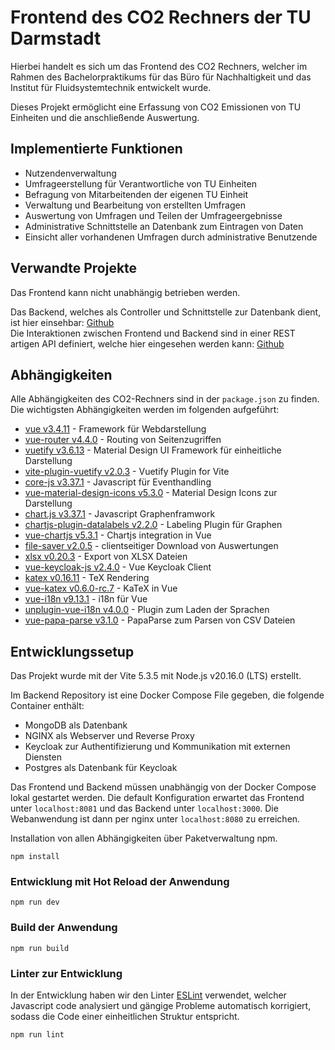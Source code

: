 # Frontend des CO2 Rechners der TU Darmstadt

Hierbei handelt es sich um das Frontend des CO2 Rechners, welcher im Rahmen des Bachelorpraktikums für das Büro für Nachhaltigkeit und das Institut für Fluidsystemtechnik entwickelt wurde.

Dieses Projekt ermöglicht eine Erfassung von CO2 Emissionen von TU Einheiten und die anschließende Auswertung.

## Implementierte Funktionen

- Nutzendenverwaltung
- Umfrageerstellung für Verantwortliche von TU Einheiten
- Befragung von Mitarbeitenden der eigenen TU Einheit
- Verwaltung und Bearbeitung von erstellten Umfragen
- Auswertung von Umfragen und Teilen der Umfrageergebnisse
- Administrative Schnittstelle an Datenbank zum Eintragen von Daten
- Einsicht aller vorhandenen Umfragen durch administrative Benutzende

## Verwandte Projekte

Das Frontend kann nicht unabhängig betrieben werden.

Das Backend, welches als Controller und Schnittstelle zur Datenbank dient, ist hier einsehbar: [Github](https://github.com/Anhilly/co2-rechner-TU-Darmstadt-backend)  
Die Interaktionen zwischen Frontend und Backend sind in einer REST artigen API definiert, welche hier eingesehen werden kann: [Github](https://github.com/Anhilly/CO2-Rechner-api)

## Abhängigkeiten

Alle Abhängigkeiten des CO2-Rechners sind in der `package.json` zu finden. Die wichtigsten Abhängigkeiten werden im folgenden aufgeführt:

- [vue v3.4.11](https://vuejs.org/) - Framework für Webdarstellung
- [vue-router v4.4.0](https://router.vuejs.org/) - Routing von Seitenzugriffen
- [vuetify v3.6.13](https://vuetifyjs.com/en/) - Material Design UI Framework für einheitliche Darstellung
- [vite-plugin-vuetify v2.0.3](https://github.com/vuetifyjs/vuetify-loader/tree/master/packages/vite-plugin) - Vuetify Plugin for Vite
- [core-js v3.37.1](https://github.com/zloirock/core-js) - Javascript für Eventhandling
- [vue-material-design-icons v5.3.0](https://github.com/robcresswell/vue-material-design-icons) - Material Design Icons zur Darstellung
- [chart.js v3.37.1](https://www.chartjs.org/) - Javascript Graphenframwork
- [chartjs-plugin-datalabels v2.2.0](https://chartjs-plugin-datalabels.netlify.app/) - Labeling Plugin für Graphen
- [vue-chartjs v5.3.1](https://vue-chartjs.org/) - Chartjs integration in Vue
- [file-saver v2.0.5](https://github.com/eligrey/FileSaver.js/) - clientseitiger Download von Auswertungen
- [xlsx v0.20.3](https://github.com/SheetJS/sheetjs) - Export von XLSX Dateien
- [vue-keycloak-js v2.4.0](https://github.com/dsb-norge/vue-keycloak-js) - Vue Keycloak Client
- [katex v0.16.11](https://github.com/KaTeX/KaTeX) - TeX Rendering
- [vue-katex v0.6.0-rc.7](https://www.npmjs.com/package/@hsorby/vue3-katex) - KaTeX in Vue
- [vue-i18n v9.13.1](https://github.com/kazupon/vue-i18n) - i18n für Vue
- [unplugin-vue-i18n v4.0.0](https://github.com/intlify/bundle-tools/tree/main/packages/unplugin-vue-i18n) - Plugin zum Laden der Sprachen
- [vue-papa-parse v3.1.0](https://github.com/twickstrom/vue-papa-parse) - PapaParse zum Parsen von CSV Dateien


## Entwicklungssetup
Das Projekt wurde mit der Vite 5.3.5 mit Node.js v20.16.0 (LTS) erstellt.

Im Backend Repository ist eine Docker Compose File gegeben, die folgende Container enthält:
- MongoDB als Datenbank
- NGINX als Webserver und Reverse Proxy
- Keycloak zur Authentifizierung und Kommunikation mit externen Diensten
- Postgres als Datenbank für Keycloak

Das Frontend und Backend müssen unabhängig von der Docker Compose lokal gestartet werden. 
Die default Konfiguration erwartet das Frontend unter `localhost:8081` und das Backend unter `localhost:3000`. Die Webanwendung ist dann per nginx unter `localhost:8080` zu erreichen. 

Installation von allen Abhängigkeiten über Paketverwaltung npm.

```
npm install
```

### Entwicklung mit Hot Reload der Anwendung
```
npm run dev
```

### Build der Anwendung
```
npm run build
```

### Linter zur Entwicklung

In der Entwicklung haben wir den Linter [ESLint](https://eslint.org/) verwendet, welcher Javascript code analysiert und gängige Probleme automatisch korrigiert, sodass die Code einer einheitlichen Struktur entspricht.

```
npm run lint
```
